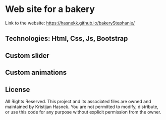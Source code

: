 # Web site for a bakery

Link to the website: https://hasnekk.github.io/bakeryStephanie/

## Technologies: Html, Css, Js, Bootstrap
## Custom slider
## Custom animations

## License
All Rights Reserved. This project and its associated files are owned and maintained by Kristijan Hasnek. You are not permitted to modify, distribute, or use this code for any purpose without explicit permission from the owner.
